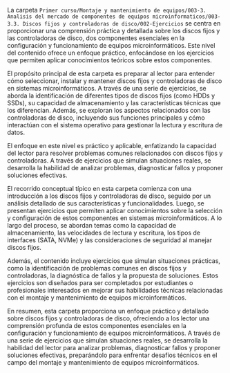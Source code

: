La carpeta `Primer curso/Montaje y mantenimiento de equipos/003-3. Analisis del mercado de componentes de equipos microinformaticos/003-3.3. Discos fijos y controladoras de disco/002-Ejercicios` se centra en proporcionar una comprensión práctica y detallada sobre los discos fijos y las controladoras de disco, dos componentes esenciales en la configuración y funcionamiento de equipos microinformáticos. Este nivel del contenido ofrece un enfoque práctico, enfocándose en los ejercicios que permiten aplicar conocimientos teóricos sobre estos componentes.

El propósito principal de esta carpeta es preparar al lector para entender cómo seleccionar, instalar y mantener discos fijos y controladoras de disco en sistemas microinformáticos. A través de una serie de ejercicios, se aborda la identificación de diferentes tipos de discos fijos (como HDDs y SSDs), su capacidad de almacenamiento y las características técnicas que los diferencian. Además, se exploran los aspectos relacionados con las controladoras de disco, incluyendo sus funciones principales y cómo interactúan con el sistema operativo para gestionar la lectura y escritura de datos.

El enfoque en este nivel es práctico y aplicable, enfatizando la capacidad del lector para resolver problemas comunes relacionados con discos fijos y controladoras. A través de ejercicios que simulan situaciones reales, se desarrolla la habilidad de analizar problemas, diagnosticar fallos y proponer soluciones efectivas.

El recorrido conceptual típico en esta carpeta comienza con una introducción a los discos fijos y controladoras de disco, seguido por un análisis detallado de sus características y funcionalidades. Luego, se presentan ejercicios que permiten aplicar conocimientos sobre la selección y configuración de estos componentes en sistemas microinformáticos. A lo largo del proceso, se abordan temas como la capacidad de almacenamiento, las velocidades de lectura y escritura, los tipos de interfaces (SATA, NVMe) y las consideraciones de seguridad al manejar discos fijos.

Además, el contenido incluye ejercicios que simulan situaciones prácticas, como la identificación de problemas comunes en discos fijos y controladoras, la diagnóstica de fallos y la propuesta de soluciones. Estos ejercicios son diseñados para ser completados por estudiantes o profesionales interesados en mejorar sus habilidades técnicas relacionadas con el montaje y mantenimiento de equipos microinformáticos.

En resumen, esta carpeta proporciona un enfoque práctico y detallado sobre discos fijos y controladoras de disco, ofreciendo a los lector una comprensión profunda de estos componentes esenciales en la configuración y funcionamiento de equipos microinformáticos. A través de una serie de ejercicios que simulan situaciones reales, se desarrolla la habilidad del lector para analizar problemas, diagnosticar fallos y proponer soluciones efectivas, preparándolo para enfrentar desafíos técnicos en el campo del montaje y mantenimiento de equipos microinformáticos.
